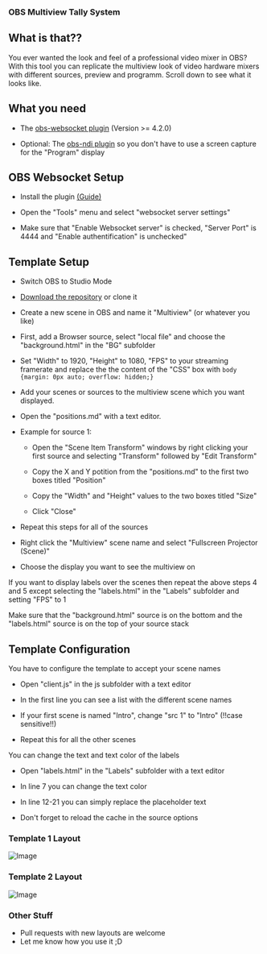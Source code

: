 ### OBS Multiview Tally System

## What is that??
You ever wanted the look and feel of a professional video mixer in OBS? With this tool you can replicate the multiview look of video hardware mixers with different sources, preview and programm. Scroll down to see what it looks like.

## What you need

- The [obs-websocket plugin](https://github.com/Palakis/obs-websocket/releases) (Version >= 4.2.0)

- Optional: The [obs-ndi plugin](https://github.com/Palakis/obs-ndi/releases) so you don't have to use a screen capture for the "Program" display

## OBS Websocket Setup

- Install the plugin [(Guide)](https://obsproject.com/forum/resources/obs-and-obs-studio-install-plugins-windows.421/)

- Open the "Tools" menu and select "websocket server settings"

- Make sure that "Enable Websocket server" is checked, "Server Port" is 4444 and "Enable authentification" is unchecked"


## Template Setup

- Switch OBS to Studio Mode

- [Download the repository](https://github.com/lebaston100/OBSmultiviewTally/archive/master.zip) or clone it

- Create a new scene in OBS and name it "Multiview" (or whatever you like)

- First, add a Browser source, select "local file" and choose the "background.html" in the "BG" subfolder

- Set "Width" to 1920, "Height" to 1080, "FPS" to your streaming framerate and replace the the content of the "CSS" box with `body {margin: 0px auto; overflow: hidden;}`

- Add your scenes or sources to the multiview scene which you want displayed.

- Open the "positions.md" with a text editor.

- Example for source 1:
    
    - Open the "Scene Item Transform" windows by right clicking your first source and selecting "Transform" followed by "Edit Transform"
    
    - Copy the X and Y potition from the "positions.md" to the first two boxes titled "Position"
    
    - Copy the "Width" and "Height" values to the two boxes titled "Size"
    
    - Click "Close"

- Repeat this steps for all of the sources

- Right click the "Multiview" scene name and select "Fullscreen Projector (Scene)"
 
- Choose the display you want to see the multiview on

If you want to display labels over the scenes then repeat the above steps 4 and 5 except selecting the "labels.html" in the "Labels" subfolder and setting "FPS" to 1

Make sure that the "background.html" source is on the bottom and the "labels.html" source is on the top of your source stack


## Template Configuration

You have to configure the template to accept your scene names

- Open "client.js" in the js subfolder with a text editor

- In the first line you can see a list with the different scene names

- If your first scene is named "Intro", change "src 1" to "Intro" (!!case sensitive!!)

- Repeat this for all the other scenes

You can change the text and text color of the labels

- Open "labels.html" in the "Labels" subfolder with a text editor

- In line 7 you can change the text color

- In line 12-21 you can simply replace the placeholder text

- Don't forget to reload the cache in the source options

### Template 1 Layout

![Image](http://cdn.lebaston100.de/git/obsmultiviewtallypreview1.png)

### Template 2 Layout

![Image](http://cdn.lebaston100.de/git/obsmultiviewtallypreview2.png)

### Other Stuff

- Pull requests with new layouts are welcome
- Let me know how you use it ;D